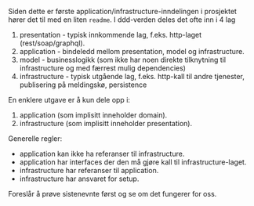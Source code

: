 Siden dette er første application/infrastructure-inndelingen i prosjektet hører det til med en liten `readme`.
I ddd-verden deles det ofte inn i 4 lag
1. presentation - typisk innkommende lag, f.eks. http-laget (rest/soap/graphql).
2. application - bindeledd mellom presentation, model og infrastructure.
3. model - businesslogikk (som ikke har noen direkte tilknytning til infrastructure og med færrest mulig dependencies)
4. infrastructure - typisk utgående lag, f.eks. http-kall til andre tjenester, publisering på meldingskø, persistence

En enklere utgave er å kun dele opp i:
1. application (som implisitt inneholder domain).
2. infrastructure (som implisitt inneholder presentation).

Generelle regler:
- application kan ikke ha referanser til infrastructure.
- application har interfaces der den må gjøre kall til infrastructure-laget.
- infrastructure har referanser til application.
- infrastructure har ansvaret for setup.

Foreslår å prøve sistenevnte først og se om det fungerer for oss.

